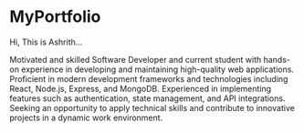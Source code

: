 # MyPortfolio

Hi, This is Ashrith...

Motivated and skilled Software Developer and current student with hands-on experience in developing and maintaining high-quality web applications. Proficient in modern development frameworks and technologies including React, Node.js, Express, and MongoDB. Experienced in implementing features such as authentication, state management, and API integrations. Seeking an opportunity to apply technical skills and contribute to innovative projects in a dynamic work environment.
